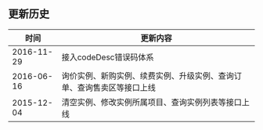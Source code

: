 ## 更新历史
| 时间 | 更新内容 |
|---------|---------|
| 2016-11-29| 接入codeDesc错误码体系 |
| 2016-06-16 | 询价实例、新购实例、续费实例、升级实例、查询订单、查询售卖区等接口上线 |
| 2015-12-04 | 清空实例、修改实例所属项目、查询实例列表等接口上线 |